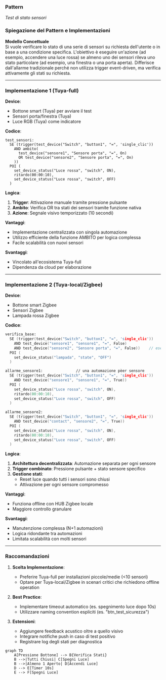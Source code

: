 ### Pattern  
_Test di stato sensori_  

### Spiegazione del Pattern e Implementazioni  

**Modello Concettuale**  
Si vuole verificare lo stato di una serie di sensori su richiesta dell'utente o in base a una condizione specifica. L'obiettivo è eseguire un'azione (ad esempio, accendere una luce rossa) se almeno uno dei sensori rileva uno stato particolare (ad esempio, una finestra o una porta aperta). Differisce dall'allarme tradizionale perché non utilizza trigger event-driven, ma verifica attivamente gli stati su richiesta.

---

### Implementazione 1 (Tuya-full)  

**Device**:  
- Bottone smart (Tuya) per avviare il test  
- Sensori porta/finestra (Tuya)  
- Luce RGB (Tuya) come indicatore  

**Codice**:  
```
test_sensori:
  SE (trigger(test_device("Switch", "button1", "=", 'single_clic')) 
    AND ambito(
      test_device("sensore1", "Sensore porta", "=", On) 
      OR test_device("sensore2", "Sensore porta", "=", On)
    ))
  POI (
    set_device_status("Luce rossa", "switch", ON),
    ritardo(00:00:10),
    set_device_status("Luce rossa", "switch", OFF)
  )
```

**Logica**:  
1. **Trigger**: Attivazione manuale tramite pressione pulsante  
2. **Ambito**: Verifica OR tra stati dei sensori tramite funzione nativa  
3. **Azione**: Segnale visivo temporizzato (10 secondi)  

**Vantaggi**:  
- Implementazione centralizzata con singola automazione  
- Utilizzo efficiente della funzione AMBITO per logica complessa  
- Facile scalabilità con nuovi sensori  

**Svantaggi**:  
- Vincolato all'ecosistema Tuya-full  
- Dipendenza da cloud per elaborazione  

---

### Implementazione 2 (Tuya-local/Zigbee)  

**Device**:  
- Bottone smart Zigbee 
- Sensori Zigbee   
- Lampada rossa Zigbee 

**Codice**:  
```l
verifica_base:
  SE (trigger(test_device("Switch", "button1", "=", 'single_clic'))
    AND test_device("sensore1", "sensore1", "=", False)
    AND test_device("sensore2", "Sensore porta", "=", False))    // esempio: 2 sensori
  POI (
    set_device_status("lampada", "state", "OFF")
  )

allarme_sensore1:               // una automazione pèer sensore
  SE (trigger(test_device("Switch", "button1", "=", 'single_clic'))
    AND test_device("sensore1", "sensore1", "=", True))
  POI (
    set_device_status("Luce rossa", "switch", ON),
    ritardo(00:00:10),
    set_device_status("Luce rossa", "switch", OFF)
  )

allarme_sensore2:
  SE (trigger(test_device("Switch", "button1", "=", 'single_clic'))
    AND test_device("contact", "sensore2", "=", True))
  POI (
    set_device_status("Luce rossa", "switch", ON),
    ritardo(00:00:10),
    set_device_status("Luce rossa", "switch", OFF)
  )
```

**Logica**:  
1. **Architettura decentralizzata**: Automazione separata per ogni sensore  
2. **Trigger combinato**: Pressione pulsante + stato sensore specifico  
3. **Gestione stati**:  
   - Reset luce quando tutti i sensori sono chiusi  
   - Attivazione per ogni sensore compromesso  

**Vantaggi**:  
- Funziona offline con HUB Zigbee locale  
- Maggiore controllo granulare  

**Svantaggi**:  
- Manutenzione complessa (N+1 automazioni)  
- Logica ridondante tra automazioni  
- Limitata scalabilità con molti sensori  

---

### Raccomandazioni  

1. **Scelta Implementazione**:  
   - Preferire Tuya-full per installazioni piccole/medie (<10 sensori)  
   - Optare per Tuya-local/Zigbee in scenari critici che richiedono offline operation  

2. **Best Practice**:  
   - Implementare timeout automatico (es. spegnimento luce dopo 10s)  
   - Utilizzare naming convention espliciti (es. "btn_test_sicurezza")  

3. **Estensioni**:  
   - Aggiungere feedback acustico oltre a quello visivo  
   - Integrare notifiche push in caso di test positivo  
   - Registrare log degli stati per diagnostica  


```mermaid
graph TD
    A[Pressione Bottone] --> B{Verifica Stati}
    B -->|Tutti Chiusi| C[Spegni Luce]
    B -->|Almeno 1 Aperto| D[Accendi Luce]
    D --> E[Timer 10s]
    E --> F[Spegni Luce]
```
